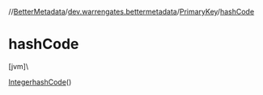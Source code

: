 //[BetterMetadata](../../../index.md)/[dev.warrengates.bettermetadata](../index.md)/[PrimaryKey](index.md)/[hashCode](hash-code.md)

# hashCode

[jvm]\

[Integer](https://docs.oracle.com/javase/8/docs/api/java/lang/Integer.html)[hashCode](hash-code.md)()
